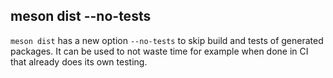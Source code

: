 ## meson dist --no-tests

`meson dist` has a new option `--no-tests` to skip build and tests of generated
packages. It can be used to not waste time for example when done in CI that
already does its own testing.
